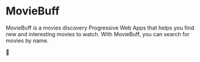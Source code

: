 # MovieBuff

MovieBuff is a movies discovery Progressive Web Apps that helps you find new and interesting movies to watch. With MovieBuff, you can search for movies by name.

🔗
